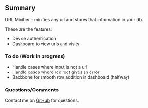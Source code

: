 ## Summary

URL Minifier - minifies any url and stores that information in your db.

These are the features:
* Devise authentication
* Dashboard to view urls and visits

### To do (Work in progress)

* Handle cases where input is not a url
* Handle cases where redirect gives an error
* Backbone for smooth row addition in dashboard (halfway)

### Questions/Comments

Contact me on [GitHub](https://github.com/alvinang) for questions.
